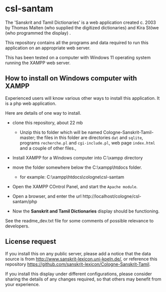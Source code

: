 # csl-santam
<!--
A port of http://www.sanskrit-lexicon.uni-koeln.de/scans/MWScan/tamil/index.html.
-->

The 'Sanskrit and Tamil Dictionaries' is a web application created c. 2003 by
Thomas Malten (who supplied the digitized dictionaries) and Kira Stöwe (who
programmed the display) .  

This repository contains all the programs and data required to run this
application on an appropriate web server.

This has been tested on a computer with Windows 11  operating system 
running the XAMPP web server.

## How to install on Windows computer with XAMPP
Experienced users will know various other ways to install this application.
It is a php web application.
<!--\It is a Perl cgi web application. -->
Here are details of one way to install.

* clone this repository, about 22 mb
  * Unzip this to folder which will be named 
    Cologne-Sanskrit-Tamil-master;  the files in this folder are
    directories `dat` and `sqlite`, programs `recherche.pl` and 
    `cgi-include.pl`, web page `index.html` and a couple of other files.,
    
* Install XAMPP for a Windows computer into C:\xampp directory
* move the folder somewhere below the C:\xampp\htdocs folder.
  * for example: C:\xampp\htdocs\cologne\csl-santam
* Open the XAMPP COntrol Panel, and start the `Apache module`.
* Open a browser, and enter the url
  http://localhost/cologne/csl-santam/php
* Now the **Sanskrit and Tamil Dictionaries** display should be functioning.

See the readme_dev.txt file for some comments of possible relevance to developers.


## License request
If you install this on any public server, please add a notice that the 
data source is from http://www.sanskrit-lexicon.uni-koeln.de/, or reference
this repository https://github.com/sanskrit-lexicon/Cologne-Sanskrit-Tamil.

If you install this display under different configurations, please consider
sharing the details of any changes required, so that others may benefit from
your experience.



